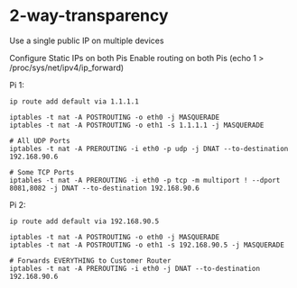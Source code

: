 # 2-way-transparency
Use a single public IP on multiple devices

Configure Static IPs on both Pis
Enable routing on both Pis (echo 1 > /proc/sys/net/ipv4/ip_forward)

Pi 1:

	ip route add default via 1.1.1.1

	iptables -t nat -A POSTROUTING -o eth0 -j MASQUERADE
	iptables -t nat -A POSTROUTING -o eth1 -s 1.1.1.1 -j MASQUERADE

	# All UDP Ports
	iptables -t nat -A PREROUTING -i eth0 -p udp -j DNAT --to-destination 192.168.90.6

	# Some TCP Ports
	iptables -t nat -A PREROUTING -i eth0 -p tcp -m multiport ! --dport 8081,8082 -j DNAT --to-destination 192.168.90.6

Pi 2:

	ip route add default via 192.168.90.5

	iptables -t nat -A POSTROUTING -o eth0 -j MASQUERADE
	iptables -t nat -A POSTROUTING -o eth1 -s 192.168.90.5 -j MASQUERADE

	# Forwards EVERYTHING to Customer Router
	iptables -t nat -A PREROUTING -i eth0 -j DNAT --to-destination 192.168.90.6
